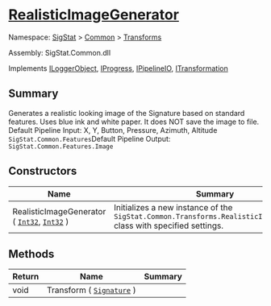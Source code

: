 # [RealisticImageGenerator](./RealisticImageGenerator.md)

Namespace: [SigStat]() > [Common](./../README.md) > [Transforms](./README.md)

Assembly: SigStat.Common.dll

Implements [ILoggerObject](./../ILoggerObject.md), [IProgress](./../Helpers/IProgress.md), [IPipelineIO](./../Pipeline/IPipelineIO.md), [ITransformation](./../ITransformation.md)

## Summary
Generates a realistic looking image of the Signature based on standard features. Uses blue ink and white paper. It does NOT save the image to file.  <para>Default Pipeline Input: X, Y, Button, Pressure, Azimuth, Altitude `SigStat.Common.Features`</para><para>Default Pipeline Output: `SigStat.Common.Features.Image`</para>

## Constructors

| Name | Summary | 
| --- | --- | 
| RealisticImageGenerator ( [`Int32`](https://docs.microsoft.com/en-us/dotnet/api/System.Int32), [`Int32`](https://docs.microsoft.com/en-us/dotnet/api/System.Int32) ) | Initializes a new instance of the `SigStat.Common.Transforms.RealisticImageGenerator` class with specified settings. | 


## Methods

| Return | Name | Summary | 
| --- | --- | --- | 
| void | Transform ( [`Signature`](./../Signature.md) ) |  | 



